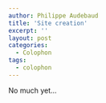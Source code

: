 ```yaml
---
author: Philippe Audebaud
title: 'Site creation'
excerpt: ''
layout: post
categories:
  - Colophon
tags:
  - colophon
---
```


No much yet...
